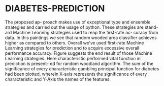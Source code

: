 # DIABETES-PREDICTION
The proposed ap- proach makes use of exceptional type and ensemble strategies and carried out the usage of python. These strategies are stand- ard Machine Learning strategies used to reap the first-rate ac- curacy from data. In this paintings we see that random wooded area classifier achieves higher as compared to others. Overall we've used first-rate Machine Learning strategies for prediction and to acquire excessive overall performance accuracy. Figure suggests the end result of those Machine Learning strategies.
Here characteristic performed vital function in prediction is present- ed for random woodland algorithm. The sum of the significance of every characteristic gambling principal function for diabetes had been plotted, wherein X-axis represents the significance of every characteristic and Y-Axis the names of the features.
